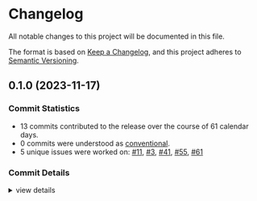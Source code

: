 # Changelog

All notable changes to this project will be documented in this file.

The format is based on [Keep a Changelog](https://keepachangelog.com/en/1.0.0/),
and this project adheres to [Semantic Versioning](https://semver.org/spec/v2.0.0.html).

## 0.1.0 (2023-11-17)

### Commit Statistics

<csr-read-only-do-not-edit/>

 - 13 commits contributed to the release over the course of 61 calendar days.
 - 0 commits were understood as [conventional](https://www.conventionalcommits.org).
 - 5 unique issues were worked on: [#11](https://github.com/giangndm/8xFF-decentralized-sdn/issues/11), [#3](https://github.com/giangndm/8xFF-decentralized-sdn/issues/3), [#41](https://github.com/giangndm/8xFF-decentralized-sdn/issues/41), [#55](https://github.com/giangndm/8xFF-decentralized-sdn/issues/55), [#61](https://github.com/giangndm/8xFF-decentralized-sdn/issues/61)

### Commit Details

<csr-read-only-do-not-edit/>

<details><summary>view details</summary>

 * **[#11](https://github.com/giangndm/8xFF-decentralized-sdn/issues/11)**
    - Migrate network package ([`264c045`](https://github.com/giangndm/8xFF-decentralized-sdn/commit/264c045989c50059ab8f9e6235af30016c062a49))
 * **[#3](https://github.com/giangndm/8xFF-decentralized-sdn/issues/3)**
    - Key value service ([`4ebdc54`](https://github.com/giangndm/8xFF-decentralized-sdn/commit/4ebdc544bc4ae3acfa0e1bcf5a04219d7b017d92))
 * **[#41](https://github.com/giangndm/8xFF-decentralized-sdn/issues/41)**
    - Update support for SDK Internal events, And added some unit tests for Network internal ([`0448da6`](https://github.com/giangndm/8xFF-decentralized-sdn/commit/0448da6564d3bd6967c5d07beb3f83d6388c694c))
 * **[#55](https://github.com/giangndm/8xFF-decentralized-sdn/issues/55)**
    - Added chat room example ([`09f32a2`](https://github.com/giangndm/8xFF-decentralized-sdn/commit/09f32a2ae2206e4b41d7593713dbdef3cc0d32e1))
 * **[#61](https://github.com/giangndm/8xFF-decentralized-sdn/issues/61)**
    - Rename package to atm0s-sdn ([`d6e3db7`](https://github.com/giangndm/8xFF-decentralized-sdn/commit/d6e3db7651f95244707b555aac24f89e5634d3ef))
 * **Uncategorized**
    - Added change log ([`6884653`](https://github.com/giangndm/8xFF-decentralized-sdn/commit/688465352f25b0c9f511e6622c3272cd3bd00c87))
    - Remove publish = false ([`64288da`](https://github.com/giangndm/8xFF-decentralized-sdn/commit/64288da53606750e61ad0c09bccd10fb0c1c83b2))
    - Merge pull request #2 from bluesea-network/tun-tap-service ([`2c36be2`](https://github.com/giangndm/8xFF-decentralized-sdn/commit/2c36be2bf3aaf3f369ec87adc137c90fc3193d3b))
    - Implement tun-tap-service ([`90e6807`](https://github.com/giangndm/8xFF-decentralized-sdn/commit/90e680762d6485ca1021d1ad79e4ad15ad2cb2b9))
    - Merge pull request #1 from bluesea-network/refactor-network ([`f7c586e`](https://github.com/giangndm/8xFF-decentralized-sdn/commit/f7c586ed9ccbc33673792b6db33c3a0f3bc68049))
    - Fixing some warn and fixing some debug message ([`792991b`](https://github.com/giangndm/8xFF-decentralized-sdn/commit/792991bbb9456909d811a06444cf69a761a13b4e))
    - Continue fixing warn ([`badc271`](https://github.com/giangndm/8xFF-decentralized-sdn/commit/badc271dabb8abedbcddf92d7514f174fcc0c435))
    - Fixing build ([`8e125e3`](https://github.com/giangndm/8xFF-decentralized-sdn/commit/8e125e3daa5bc8132901b9984e3ed356c7fb39cf))
</details>

